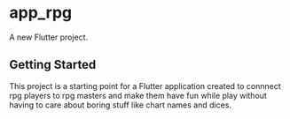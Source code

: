 # app_rpg

A new Flutter project.

## Getting Started

This project is a starting point for a Flutter application created to connnect rpg players to rpg masters and make them have fun while play without having to care about boring stuff like chart names and dices.
